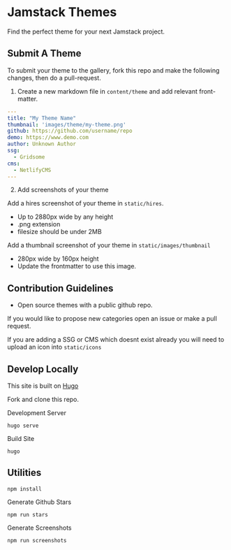# Jamstack Themes

Find the perfect theme for your next Jamstack project.

## Submit A Theme

To submit your theme to the gallery, fork this repo and make the following changes, then do a pull-request.

1. Create a new markdown file in `content/theme` and add relevant front-matter.

```yaml
---
title: "My Theme Name"
thumbnail: 'images/theme/my-theme.png'
github: https://github.com/username/repo
demo: https://www.demo.com
author: Unknown Author
ssg:
  - Gridsome
cms:
  - NetlifyCMS
---
```

2. Add screenshots of your theme

Add a hires screenshot of your theme in `static/hires`. 

* Up to 2880px wide by any height
* .png extension
* filesize should be under 2MB

Add a thumbnail screenshot of your theme in `static/images/thumbnail` 

* 280px wide by 160px height
* Update the frontmatter to use this image.

## Contribution Guidelines

* Open source themes with a public github repo.

If you would like to propose new categories open an issue or make a pull request.

If you are adding a SSG or CMS which doesnt exist already you will need to upload an icon into `static/icons`

## Develop Locally

This site is built on [Hugo](https://gohugo.io/)

Fork and clone this repo.

Development Server

```
hugo serve
```

Build Site

```
hugo
```

## Utilities

```
npm install
```

Generate Github Stars

```
npm run stars
```

Generate Screenshots

```
npm run screenshots
```
